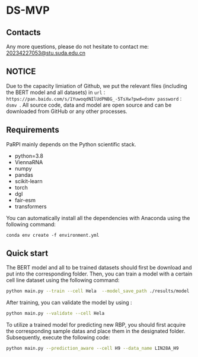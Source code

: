 # DS-MVP
## Contacts
Any more questions, please do not hesitate to contact me: [20234227053@stu.suda.edu.cn](mailto:20234227053@stu.suda.edu.cn)

## NOTICE
Due to the capacity limiation of Github, we put the relevant files (including the BERT model and all datasets) in ```url：https://pan.baidu.com/s/1YuwoqdNIlUdPNBG_-5TsXw?pwd=dsmv password：dsmv ```. All source code, data and model are open source and can be downloaded from GitHub or any other processes.

## Requirements
PaRPI mainly depends on the Python scientific stack.
- python=3.8
- ViennaRNA
- numpy
- pandas
- scikit-learn
- torch
- dgl
- fair-esm
- transformers


You can automatically install all the dependencies with Anaconda using the following command:
```
conda env create -f environment.yml
```

## Quick start
The BERT model and all to be trained datasets should first be download and put into the corresponding folder. Then, you can train a model with a certain cell line dataset using the following command:

```sh
python main.py --train --cell Hela  --model_save_path ./results/model
```

After training, you can validate the model by using :

```sh
python main.py --validate --cell Hela  
```

To utilize a trained model for predicting new RBP, you should first acquire the corresponding sample datas and place them in the designated folder. Subsequently, execute the following code:

```sh
python main.py --prediction_aware --cell H9 --data_name LIN28A_H9
```
